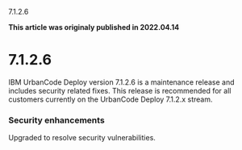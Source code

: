 





7.1.2.6

**This article was originaly published in 2022.04.14**


7.1.2.6
=======




IBM UrbanCode Deploy version 7.1.2.6 is a maintenance release and includes security related fixes. This release is recommended for all customers currently on the UrbanCode Deploy 7.1.2.x stream.

### Security enhancements


Upgraded to resolve security vulnerabilities.




